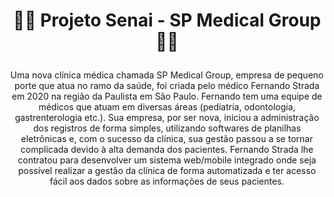 # <p align="center">👩‍⚕️ Projeto Senai - SP Medical Group 👨‍⚕</p>

<p align="center">   Uma nova clínica médica chamada SP Medical Group, empresa de pequeno porte que
atua no ramo da saúde, foi criada pelo médico Fernando Strada em 2020 na região da
Paulista em São Paulo. Fernando tem uma equipe de médicos que atuam em diversas
áreas (pediatria, odontologia, gastrenterologia etc.).
Sua empresa, por ser nova, iniciou a administração dos registros de forma simples,
utilizando softwares de planilhas eletrônicas e, com o sucesso da clínica, sua gestão
passou a se tornar complicada devido à alta demanda dos pacientes.
   Fernando Strada lhe contratou para desenvolver um sistema web/mobile integrado
onde seja possível realizar a gestão da clínica de forma automatizada e ter acesso fácil
aos dados sobre as informações de seus pacientes.</p>
&nbsp;

